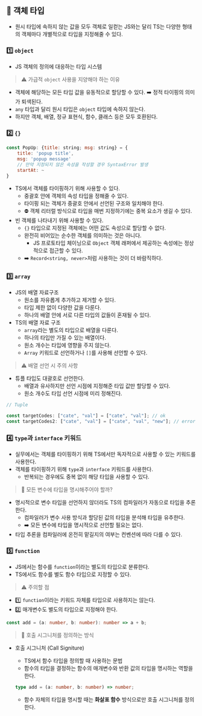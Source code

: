 ## 🦍 객체 타입

- 원시 타입에 속하지 않는 값을 모두 객체로 일컫는 JS와는 달리 TS는 다양한 형태의 객체마다 개별적으로 타입을 지정해줄 수 있다.

### 1️⃣ `object`

- JS 객체의 정의에 대응하는 타입 시스템

> ⚠️ 가급적 `object` 사용을 지양해야 하는 이유

- 객체에 해당하는 모든 타입 값을 유동적으로 할당할 수 있다. ➡️ 정적 타이핑의 의미가 퇴색된다.
- `any` 타입과 달리 원시 타입은 `object` 타입에 속하지 않는다.
- 하지만 객체, 배열, 정규 표현식, 함수, 클래스 등은 모두 호환된다.

### 2️⃣ `{}`

```js
const PopUp: {title: string; msg: string} = {
    title: 'popup title',
    msg: 'popup message'
    // 만약 지정되지 않은 속성을 작성할 경우 SyntaxError 발생
    startAt: ~
}
```

- TS에서 객체를 타이핑하기 위해 사용할 수 있다.
  - 중괄호 안에 객체의 속성 타입을 정해줄 수 있다.
  - 타이핑 되는 객체가 중괄호 안에서 선언된 구조와 일치해야 한다.
  - ⛔ 객체 리터럴 방식으로 타입을 매번 지정하기에는 중복 요소가 생길 수 있다.
- 빈 객체를 나타내기 위해 사용할 수 있다.
  - `{}` 타입으로 지정된 객체에는 어떤 값도 속성으로 할당할 수 없다.
  - 완전히 비어있는 순수한 객체를 의미하는 것은 아니다.
    - JS 프로토타입 체이닝으로 `Object` 객체 래퍼에서 제공하는 속성에는 정상적으로 접근할 수 있다.
  - ➡️ `Record<string, never>`처럼 사용하는 것이 더 바람직하다.

### 3️⃣ `array`

- JS의 배열 자료구조
  - 원소를 자유롭게 추가하고 제거할 수 있다.
  - 타입 제한 없이 다양한 값을 다룬다.
  - 하나의 배열 안에 서로 다른 타입의 값들이 혼재될 수 있다.
- TS의 배열 자료 구조
  - `array`라는 별도의 타입으로 배열을 다룬다.
  - 하나의 타입만 가질 수 있는 배열이다.
  - 원소 개수는 타입에 영향을 주지 않는다.
  - `Array` 키워드로 선언하거나 `[]`를 사용해 선언할 수 있다.

> ⚠️ 배열 선언 시 주의 사항

- 튜플 타입도 대괄호로 선언한다.
  - 배열과 유사하지만 선언 시점에 지정해준 타입 값만 할당할 수 있다.
  - 원소 개수도 타입 선언 시점에 미리 정해진다.

```js
// Tuple

const targetCodes: ["cate", "val"] = ["cate", "val"]; // ok
const targetCodes2: ["cate", "val"] = ["cate", "val", "new"]; // error
```

### 4️⃣ `type`과 `interface` 키워드

- 실무에서는 객체를 타이핑하기 위해 TS에서만 독자적으로 사용할 수 있는 키워드를 사용한다.
- 객체를 타이핑하기 위해 `type`과 `interface` 키워드를 사용한다.
  - 반복되는 경우에도 중복 없이 해당 타입을 사용할 수 있다.

> 🤔 모든 변수에 타입을 명시해주어야 할까?

- 명시적으로 변수 타입을 선언하지 않더라도 TS의 컴파일러가 자동으로 타입을 추론한다.
  - 컴파일러가 변수 사용 방식과 할당된 값의 타입을 분석해 타입을 유추한다.
  - ➡️ 모든 변수에 타입을 명시적으로 선언할 필요는 없다.
- 타입 추론을 컴파일러에 온전히 맡길지의 여부는 컨벤션에 따라 다를 수 있다.

### 5️⃣ `function`

- JS에서는 함수를 `function`이라는 별도의 타입으로 분류한다.
- TS에서도 함수를 별도 함수 타입으로 지정할 수 있다.

> ⚠️ 주의할 점

- 1️⃣ `function`이라는 키워드 자체를 타입으로 사용하지는 않는다.
- 2️⃣ 매개변수도 별도의 타입으로 지정해야 한다.

```ts
const add = (a: number, b: number): number => a + b;
```

> 📌 호출 시그니처를 정의하는 방식

- 호출 시그니처 (Call Signiture)

  - TS에서 함수 타입을 정의할 때 사용하는 문법
  - 함수의 타입을 결정하는 함수의 매개변수와 반환 값의 타입을 명시하는 역할을 한다.

  ```ts
  type add = (a: number, b: number) => number;
  ```

  - 함수 자체의 타입을 명시할 때는 **화살표 함수** 방식으로만 호출 시그니처를 정의한다.
